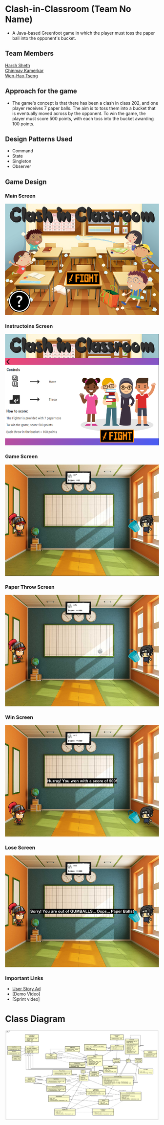 # Clash-in-Classroom (Team No Name)

- A Java-based Greenfoot game in which the player must toss the paper ball into the opponent's bucket.

## Team Members

[Harsh Sheth](https://github.com/harsh-sheth7)<br>
[Chinmay Kamerkar](https://github.com/mercury297)<br>
[Wen-Hao Tseng](https://github.com/Wenhao-Tseng)

## Approach for the game

- The game's concept is that there has been a clash in class 202, and one player receives 7 paper balls. The aim is to toss them into a bucket that is eventually moved across by the opponent. To win the game, the player must score 500 points, with each toss into the bucket awarding 100 points.

## Design Patterns Used

- Command
- State
- Singleton
- Observer

## Game Design

### Main Screen

![alt text](https://github.com/nguyensjsu/fa21-202-team-no-name/blob/main/Screenshots%20of%20game/Main%20Screen.png)

### Instructoins Screen

![alt text](https://github.com/nguyensjsu/fa21-202-team-no-name/blob/main/Screenshots%20of%20game/Instructions%20Screen.png)

### Game Screen

![alt text](https://github.com/nguyensjsu/fa21-202-team-no-name/blob/main/Screenshots%20of%20game/Game%20Screen.png)

### Paper Throw Screen

![alt text](https://github.com/nguyensjsu/fa21-202-team-no-name/blob/main/Screenshots%20of%20game/Paper%20throw%20screen.png)

### Win Screen

![alt text](https://github.com/nguyensjsu/fa21-202-team-no-name/blob/main/Screenshots%20of%20game/Win%20Screen.png)

### Lose Screen

![alt text](https://github.com/nguyensjsu/fa21-202-team-no-name/blob/main/Screenshots%20of%20game/Lose%20Screen.png)

### Important Links
- [User Story Ad](https://youtu.be/C439PqK_hs8)
- [Demo Video]
- [Sprint video]
# Class Diagram

![alt text](https://github.com/nguyensjsu/fa21-202-team-no-name/blob/main/Diagrams/Class%20Diagram.png)



